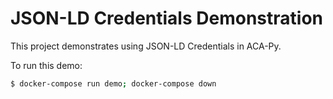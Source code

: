# JSON-LD Credentials Demonstration

This project demonstrates using JSON-LD Credentials in ACA-Py.

To run this demo:

```sh
$ docker-compose run demo; docker-compose down
```
